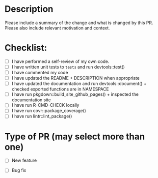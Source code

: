 # Description

Please include a summary of the change and what is changed by this PR. Please also include relevant motivation and context.


# Checklist:


* [ ] I have performed a self-review of my own code.
* [ ] I have written unit tests to `tests` and run devtools::test()
* [ ] I have commented my code
* [ ] I have updated the README + DESCRIPTION when appropriate
* [ ] I have updated the documentation and run devtools::document() + checked exported functions are in NAMESPACE
* [ ] I have run pkgdown::build_site_github_pages() + inspected the documentation site
* [ ] I have run R-CMD-CHECK locally
* [ ] I have run covr::package_coverage()
* [ ] I have run lintr::lint_package()

# Type of PR (may select more than one)

* [ ] New feature
* [ ] Bug fix

